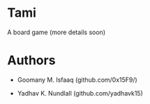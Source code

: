 # Tami
A board game (more details soon)

# Authors

- Goomany M. Isfaaq (github.com/0x15F9/)

- Yadhav K. Nundlall (github.com/yadhavk15)
